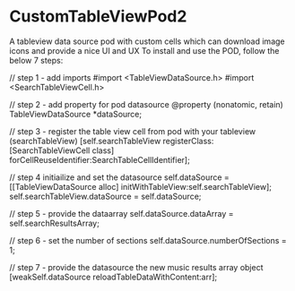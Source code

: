 # CustomTableViewPod2
A tableview data source pod with custom cells which can download image icons and provide a nice UI and UX
To install and use the POD, follow the below 7 steps:

 // step 1 - add imports
    #import <TableViewDataSource.h>
    #import <SearchTableViewCell.h>

// step 2 - add property for pod datasource
    @property (nonatomic, retain) TableViewDataSource *dataSource; 

// step 3 - register the table view cell from pod with your tableview (searchTableView)
    [self.searchTableView registerClass:[SearchTableViewCell class] forCellReuseIdentifier:SearchTableCellIdentifier];

// step 4 initiailize and set the datasource
    self.dataSource = [[TableViewDataSource alloc] initWithTableView:self.searchTableView];
    self.searchTableView.dataSource = self.dataSource;
    
// step 5 - provide the dataarray
    self.dataSource.dataArray = self.searchResultsArray;

// step 6 - set the number of sections
    self.dataSource.numberOfSections = 1;
    
// step 7 - provide the datasource the new music results array object
    [weakSelf.dataSource reloadTableDataWithContent:arr];
